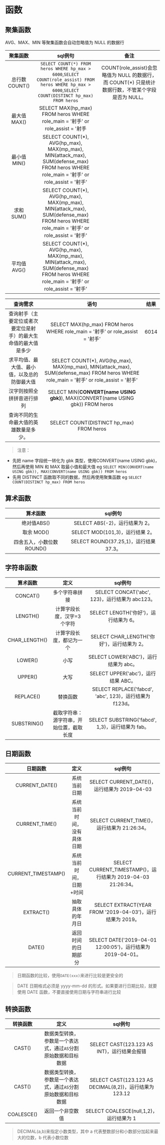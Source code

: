 # 函数

## 聚集函数

AVG、MAX、MIN 等聚集函数会自动忽略值为 NULL 的数据行

|聚集函数|sql例句|备注|
|:---:|:---:|:---:|
|总行数COUNT()|`SELECT COUNT(*) FROM heros WHERE hp_max > 6000`,`SELECT COUNT(role_assist) FROM heros WHERE hp_max > 6000`,`SELECT COUNT(DISTINCT hp_max) FROM heros`|COUNT(role_assist)会忽略值为 NULL 的数据行，而 COUNT(*) 只是统计数据行数，不管某个字段是否为 NULL。|
|最大值MAX()|SELECT MAX(hp_max) FROM heros WHERE role_main = '射手' or role_assist = '射手||
|最小值MIN()|SELECT COUNT(*), AVG(hp_max), MAX(mp_max), MIN(attack_max), SUM(defense_max) FROM heros WHERE role_main = '射手' or role_assist = '射手'|
|求和SUM()|SELECT COUNT(*), AVG(hp_max), MAX(mp_max), MIN(attack_max), SUM(defense_max) FROM heros WHERE role_main = '射手' or role_assist = '射手'|
|平均值AVG()|SELECT COUNT(*), AVG(hp_max), MAX(mp_max), MIN(attack_max), SUM(defense_max) FROM heros WHERE role_main = '射手' or role_assist = '射手'|

|查询需求|语句|结果|
|:---:|:---:|:---:|
|查询射手（主要定位或者次要定位是射手）的最大生命值的最大值是多少|SELECT MAX(hp_max) FROM heros WHERE role_main = '射手' or role_assist = '射手'|6014|
|求平均值、最大值、最小值，以及总的防御最大值|SELECT COUNT(*), AVG(hp_max), MAX(mp_max), MIN(attack_max), SUM(defense_max) FROM heros WHERE role_main = '射手' or role_assist = '射手'||
|汉字则按照全拼拼音进行排列|SELECT MIN(**CONVERT(name USING gbk)**), MAX(CONVERT(name USING gbk)) FROM heros||
|查询不同的生命最大值的英雄数量是多少。|SELECT COUNT(DISTINCT hp_max) FROM heros||

> 注意： 

- 先把 name 字段统一转化为 gbk 类型，使用CONVERT(name USING gbk)，然后再使用 MIN 和 MAX 取最小值和最大值 eg `SELECT MIN(CONVERT(name USING gbk)), MAX(CONVERT(name USING gbk)) FROM heros`
- 先用 DISTINCT 函数取不同的数据，然后再使用聚集函数 eg `SELECT COUNT(DISTINCT hp_max) FROM heros`

## 算术函数
|算术函数|sql例句|
|:---:|:---:|
|绝对值ABS()|SELECT ABS(-2)，运行结果为 2。|
|取余 MOD()|SELECT MOD(101,3)，运行结果 2。|
|四舍五入，小数位数 ROUND()|SELECT ROUND(37.25,1)，运行结果 37.3。|

## 字符串函数
|算术函数|定义|sql例句|
|:---:|:---:|:---:|
|CONCAT()|多个字符串拼接|SELECT CONCAT('abc', 123)，运行结果为 abc123。|
|LENGTH()|计算字段长度，汉字=3个字符|SELECT LENGTH('你好')，运行结果为 6。|
|CHAR_LENGTH()|计算字段长度，都记为一个|SELECT CHAR_LENGTH('你好')，运行结果为 2。|
|LOWER()|小写|SELECT LOWER('ABC')，运行结果为 abc。|
|UPPER()|大写|SELECT UPPER('abc')，运行结果 ABC。|
|REPLACE()|替换函数|SELECT REPLACE('fabcd', 'abc', 123)，运行结果为 f123d。|
|SUBSTRING()|截取字符串：源字符串，开始位置，截取长度|SELECT SUBSTRING('fabcd', 1,3)，运行结果为 fab。|

## 日期函数
|日期函数|定义|sql例句|
|:---:|:---:|:---:|
|CURRENT_DATE()|系统当前日期|SELECT CURRENT_DATE()，运行结果为 2019-04-03|
|CURRENT_TIME()|系统当前时间，没有具体日期|SELECT CURRENT_TIME()，运行结果为 21:26:34。|
|CURRENT_TIMESTAMP()|系统当前时间，日期+时间|SELECT CURRENT_TIMESTAMP()，运行结果为 2019-04-03 21:26:34。|
|EXTRACT()|抽取具体的年月日|SELECT EXTRACT(YEAR FROM '2019-04-03')，运行结果为 2019。|
|DATE()|返回时间的日期部分|SELECT DATE('2019-04-01 12:00:05')，运行结果为 2019-04-01。|

> 日期函数的比较，使用`DATE(xxx)`来进行比较是更安全的

> DATE 日期格式必须是 yyyy-mm-dd 的形式。如果要进行日期比较，就要使用 DATE 函数，不要直接使用日期与字符串进行比较

## 转换函数

|转换函数|定义|sql例句|
|:---:|:---:|:---:|
|CAST()|数据类型转换，参数是一个表达式，通过`AS`分割原始数据和目标数据|SELECT CAST(123.123 AS INT)，运行结果会报错|
|CAST()|数据类型转换，参数是一个表达式，通过`AS`分割原始数据和目标数据|SELECT CAST(123.123 AS DECIMAL(8,2))，运行结果为 123.12|
|COALESCE()|返回一个非空数值|SELECT COALESCE(null,1,2)，运行结果为 1|

> DECIMAL(a,b)来指定小数类型，其中 a 代表整数部分和小数部分加起来最大的位数，b 代表小数位数